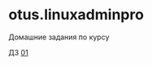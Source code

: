 # otus.linuxadminpro

Домашние задания по курсу

ДЗ [01](https://github.com/BerdnikovAE/manual_kernel_update)

